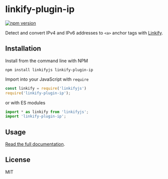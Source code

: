 linkify-plugin-ip
===

[![npm version](https://badge.fury.io/js/linkify-plugin-ip.svg)](https://www.npmjs.com/package/linkify-plugin-ip)

Detect and convert IPv4 and IPv6 addresses to `<a>` anchor tags with [Linkify](https://linkify.js.org/).

## Installation

Install from the command line with NPM

```
npm install linkifyjs linkify-plugin-ip
```

Import into your JavaScript with `require`
```js
const linkify = require('linkifyjs')
require('linkify-plugin-ip');
```
or with ES modules

```js
import * as linkify from 'linkifyjs';
import 'linkify-plugin-ip';
```

## Usage

[Read the full documentation](https://linkify.js.org/docs/plugin-ip.html).

## License

MIT
